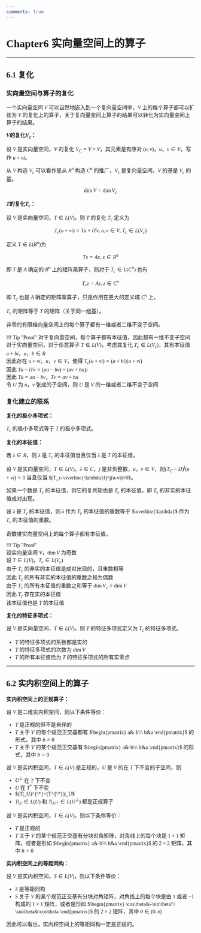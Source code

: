 ```yaml
---
comments: true
---
```


<span style="font-family: 'Times New Roman';">

# Chapter6 实向量空间上的算子

***

## 6.1 复化

### 实向量空间与算子的复化

一个实向量空间 $V$ 可以自然地嵌入到一个复向量空间中，$V$ 上的每个算子都可以扩张为 $V$ 的复化上的算子，关于复向量空间上算子的结果可以转化为实向量空间上算子的结果。  

**$V$的复化$V_c$：**

设 $V$ 是实向量空间，$V$ 的复化 $V_C=V\times V$，其元素是有序对 $(u,v)$，$u$，$v\in V$，写作 $u+vi$。  

从 $V$ 构造 $V_c$ 可以看作是从 $R^n$ 构造 $C^n$ 的推广，$V_c$ 是复向量空间，$V$ 的基是 $V_c$ 的基。  

$$\dim V=\dim V_c$$  

**$T$的复化$T_c$：**

设 $V$ 是实向量空间，$T\in L(V)$，则 $T$ 的复化 $T_c$ 定义为 

$$T_c(u+vi)=Tu+iTv,~u,v\in V,~T_c\in L(V_c)$$  

定义 $T\in L(R^n)$为

$$Tx=Ax,~x\in R^n$$

即 $T$ 是 $A$ 确定的 $R^n$ 上的矩阵乘算子，则对于 $T_c\in L(C^n)$ 也有 

$$T_cz=Az,~z\in C^n$$

即 $T_c$ 也是 $A$ 确定的矩阵乘算子，只是作用在更大的定义域 $C^n$ 上。  

$T_c$ 的矩阵等于 $T$ 的矩阵（关于同一组基）。  

非零的有限维向量空间上的每个算子都有一维或者二维不变子空间。

!!! Tip "Proof" 
    对于复向量空间，每个算子都有本征值，因此都有一维不变子空间  
    对于实向量空间，对于任意算子 $T\in L(V)$，考虑其复化 $T_c\in L(V_c)$，其有本征值 $a+bi$，$a$，$b\in R$  
    因此存在 $u+vi$，$u$，$v\in V$，使得 $T_c(u+vi)=(a+bi)(u+vi)$  
    因此 $Tu+iTv=(au-bv)+(av+bu)i$  
    因此 $Tu=au-bv$，$Tv=av+bu$  
    令 $U$ 为 $u$，$v$ 张成的子空间，则 $U$ 是 $V$ 的一维或者二维不变子空间  

### 复化建立的联系

**复化的极小多项式：**

$T_c$ 的极小多项式等于 $T$ 的极小多项式。  

**复化的本征值：**

若 $\lambda\in R$，则 $\lambda$ 是 $T_c$ 的本征值当且仅当 $\lambda$ 是 $T$ 的本征值。  

设 $V$ 是实向量空间，$T\in L(V)$，$\lambda\in C$，$j$ 是非负整数，$u$，$v\in V$，则$(T_C-\lambda I)^j(u+vi)=0$ 当且仅当 $(T_c-\overline{\lambda}I)^j(u-vi)=0$。  

如果一个数是 $T_c$ 的本征值，则它的复共轭也是 $T_c$ 的本征值，即 $T_c$ 的非实的本征值成对出现。 

设 $\lambda$ 是 $T_c$ 的本征值，则 $\lambda$ 作为 $T_c$ 的本征值的重数等于 $\overline{\lambda}$ 作为 $T_c$ 的本征值的重数。  

奇数维实向量空间上的每个算子都有本征值。  

!!! Tip "Proof"  
    设实向量空间 $V$，$\dim V$ 为奇数  
    设 $T\in L(V)$，$T_c\in L(V_c)$  
    由于 $T_c$ 的非实的本征值是成对出现的，且重数相等  
    因此 $T_c$ 的所有非实的本征值的重数之和为偶数  
    由于 $T_c$ 的所有本征值的重数之和等于 $\dim V_c=\dim V$  
    因此 $T_c$ 存在实的本征值  
    该本征值也是 $T$ 的本征值  

**复化的特征多项式：**  

设 $V$ 是实向量空间，$T\in L(V)$，则 $T$ 的特征多项式定义为 $T_c$ 的特征多项式。  

* $T$ 的特征多项式的系数都是实的  
* $T$ 的特征多项式的次数为 $\dim V$  
* $T$ 的所有本征值恰为 $T$ 的特征多项式的所有实零点  

***

## 6.2 实内积空间上的算子

**实内积空间上的正规算子：**

设 $V$ 是二维实内积空间，则以下条件等价：  

* $T$ 是正规的但不是自伴的  
* $T$ 关于 $V$ 的每个规范正交基都有 $\begin{pmatrix}
    a&-b\\\
    b&a
\end{pmatrix}$ 的形式，其中 $b\neq 0$  
* $T$ 关于 $V$ 的某个规范正交基有 $\begin{pmatrix}
    a&-b\\\
    b&a
\end{pmatrix}$ 的形式，其中 $b>0$  

设 $V$ 是实内积空间，$T\in L(V)$ 是正规的，$U$ 是 $V$ 的在 $T$ 下不变的子空间，则  

* $U^{\perp}$ 在 $T$ 下不变  
* $U$ 在 $T^*$ 下不变  
* $(T|_U)^{\*}=(T^{\*})|_U$  
* $T\vert_U\in L(U)$ 和 $T\vert_{U^{\perp}}\in L(U^{\perp})$ 都是正规算子  

设 $V$ 是实内积空间，$T\in L(V)$，则以下条件等价：  

* $T$ 是正规的  
* $T$ 关于 $V$ 的某个规范正交基有分块对角矩阵，对角线上的每个块是 $1\times 1$ 矩阵，或者是形如 $\begin{pmatrix}
    a&-b\\\
    b&a
\end{pmatrix}$ 的 $2\times 2$ 矩阵，其中 $b>0$  

**实内积空间上的等距同构：**  

设 $V$ 是实内积空间，$S\in L(V)$，则以下条件等价：  

* $S$ 是等距同构  
* $S$ 关于 $V$ 的某个规范正交基有分块对角矩阵，对角线上的每个块是由 $1$ 或者 $-1$ 构成的 $1\times 1$ 矩阵，或者是形如 $\begin{pmatrix}
    \cos\theta&-\sin\theta\\\
    \sin\theta&\cos\theta
\end{pmatrix}$ 的 $2\times 2$ 矩阵，其中 $\theta\in(0,\pi)$  

因此可以看出，实内积空间上的等距同构一定是正规的。  